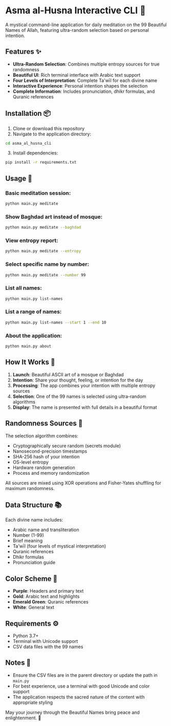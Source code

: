 # Asma al-Husna Interactive CLI 🕌

A mystical command-line application for daily meditation on the 99 Beautiful Names of Allah, featuring ultra-random selection based on personal intention.

## Features ✨

- **Ultra-Random Selection**: Combines multiple entropy sources for true randomness
- **Beautiful UI**: Rich terminal interface with Arabic text support
- **Four Levels of Interpretation**: Complete Ta'wīl for each divine name
- **Interactive Experience**: Personal intention shapes the selection
- **Complete Information**: Includes pronunciation, dhikr formulas, and Quranic references

## Installation 📦

1. Clone or download this repository
2. Navigate to the application directory:
```bash
cd asma_al_husna_cli
```
3. Install dependencies:
```bash
pip install -r requirements.txt
```

## Usage 🚀

### Basic meditation session:
```bash
python main.py meditate
```

### Show Baghdad art instead of mosque:
```bash
python main.py meditate --baghdad
```

### View entropy report:
```bash
python main.py meditate --entropy
```

### Select specific name by number:
```bash
python main.py meditate --number 99
```

### List all names:
```bash
python main.py list-names
```

### List a range of names:
```bash
python main.py list-names --start 1 --end 10
```

### About the application:
```bash
python main.py about
```

## How It Works 🔮

1. **Launch**: Beautiful ASCII art of a mosque or Baghdad
2. **Intention**: Share your thought, feeling, or intention for the day
3. **Processing**: The app combines your intention with multiple entropy sources
4. **Selection**: One of the 99 names is selected using ultra-random algorithms
5. **Display**: The name is presented with full details in a beautiful format

## Randomness Sources 🎲

The selection algorithm combines:
- Cryptographically secure random (secrets module)
- Nanosecond-precision timestamps
- SHA-256 hash of your intention
- OS-level entropy
- Hardware random generation
- Process and memory randomization

All sources are mixed using XOR operations and Fisher-Yates shuffling for maximum randomness.

## Data Structure 📚

Each divine name includes:
- Arabic name and transliteration
- Number (1-99)
- Brief meaning
- Ta'wīl (four levels of mystical interpretation)
- Quranic references
- Dhikr formulas
- Pronunciation guide

## Color Scheme 🎨

- **Purple**: Headers and primary text
- **Gold**: Arabic text and highlights
- **Emerald Green**: Quranic references
- **White**: General text

## Requirements ⚙️

- Python 3.7+
- Terminal with Unicode support
- CSV data files with the 99 names

## Notes 📝

- Ensure the CSV files are in the parent directory or update the path in `main.py`
- For best experience, use a terminal with good Unicode and color support
- The application respects the sacred nature of the content with appropriate styling

May your journey through the Beautiful Names bring peace and enlightenment. 🌟